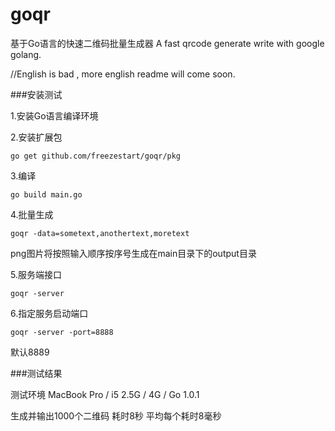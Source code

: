 goqr
====
基于Go语言的快速二维码批量生成器
A fast qrcode generate write with google golang.


//English is bad , more english readme will come soon.

###安装测试

1.安装Go语言编译环境

2.安装扩展包

	go get github.com/freezestart/goqr/pkg

3.编译

	go build main.go

4.批量生成

	goqr -data=sometext,anothertext,moretext

png图片将按照输入顺序按序号生成在main目录下的output目录

5.服务端接口

	goqr -server

6.指定服务启动端口

	goqr -server -port=8888

默认8889

###测试结果

测试环境 MacBook Pro / i5 2.5G / 4G / Go 1.0.1

生成并输出1000个二维码 耗时8秒 平均每个耗时8毫秒
